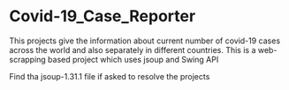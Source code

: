 # Covid-19_Case_Reporter
This projects give the information about current number of covid-19 cases across the world and also separately in different countries.
This is a web-scrapping based project which uses jsoup and Swing API


Find tha jsoup-1.31.1 file if asked to resolve the projects
